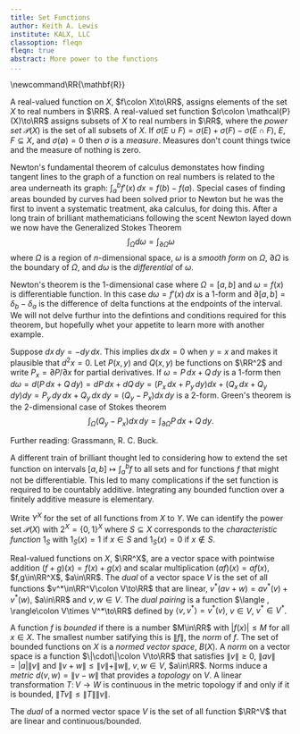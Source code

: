 ```yaml
---
title: Set Functions
author: Keith A. Lewis
institute: KALX, LLC
classoption: fleqn
fleqn: true
abstract: More power to the functions
...
```


\newcommand\RR{\mathbf{R}}

A real-valued function on $X$, $f\colon X\to\RR$, assigns elements of the
set $X$ to real numbers in $\RR$.  A real-valued set function $σ\colon
\mathcal{P}(X)\to\RR$ assigns subsets of $X$ to real numbers in $\RR$,
where the _power set_ $\mathcal{P}(X)$ is the set of all subsets of $X$.
If $σ(E\cup F) = σ(E) + σ(F) - σ(E\cap F)$, $E,F\subseteq X$, and
$σ(\emptyset) = 0$ then $σ$ is a _measure_. Measures don't count things
twice and the measure of nothing is zero.

Newton's fundamental theorem of calculus demonstates how finding tangent
lines to the graph of a function on real numbers is related to the area
underneath its graph: $\int_a^b f'(x)\,dx = f(b) - f(a)$.
Special cases of finding areas bounded by curves had been solved
prior to Newton but he was the first to invent a systematic
treatment, aka calculus, for doing this. After a long train of
brilliant mathematicians following the scent Newton layed down
we now have the Generalized Stokes Theorem
$$
	\int_Ω dω = \int_{∂Ω} ω
$$
where $Ω$ is a region of $n$-dimensional space, $ω$ is a _smooth form_
on $Ω$, $∂Ω$ is the boundary of $Ω$, and $dω$ is the _differential_ of $ω$.

Newton's theorem is the 1-dimensional case where $Ω = [a,b]$ and $ω = f(x)$
is differentiable function.  In this case $dω = f'(x)\,dx$ is a 1-form
and $∂[a,b] = δ_b - δ_a$ is the difference of delta functions at the
endpoints of the interval.  We will not delve
furthur into the defintions and conditions required for this theorem,
but hopefully whet your appetite to learn more with another example.

Suppose $dx\,dy = -dy\,dx$. This implies $dx\,dx = 0$ when $y = x$
and makes it plausible that $d^2x = 0$.
Let $P(x,y)$ and $Q(x,y)$ be functions on $\RR^2$ and write
$P_x = ∂P/∂x$ for partial derivatives.
If $ω = P\,dx + Q\,dy$ is a 1-form then
$dω = d(P\,dx + Q\,dy) = dP\,dx + dQ\,dy = (P_x\,dx + P_y\,dy)dx + (Q_x\,dx + Q_y\,dy)dy
= P_y\,dy\,dx + Q_y\,dx\,dy = (Q_y - P_x)dx\,dy$ is a 2-form.
Green's theorem is the 2-dimensional case of Stokes theorem
$$
	\int_Ω (Q_y - P_x)dx\,dy = \int_{∂Ω} P\,dx + Q\,dy.
$$

Further reading: Grassmann, R. C. Buck.

A different train of brilliant thought led to considering how to extend the
set function on intervals $[a,b]\mapsto \int_a^b f$ to all sets
and for functions $f$ that might not be differentiable.
This led to many complications if the set function is required
to be countably additive. Integrating any bounded function
over a finitely additive measure is elementary.

Write $Y^X$ for the set of all functions from $X$ to $Y$. 
We can identify the power set $\mathcal{P}(X)$ with $2^X = \{0,1\}^X$
where $S\subseteq X$ corresponds to the _characteristic function_ $1_S$ with
$1_S(x) = 1$ if $x\in S$ and $1_S(x) = 0$ if $x\not\in S$.

Real-valued functions on $X$, $\RR^X$, are a vector space with pointwise
addition $(f + g)(x) = f(x) + g(x)$ and scalar multiplication $(af)(x)
= a f(x)$, $f,g\in\RR^X$, $a\in\RR$.  The _dual_ of a vector space $V$
is the set of all functions $v^*\in\RR^V\colon V\to\RR$ that are linear,
$v^*(av + w) = av^*(v) + v^*(w)$, $a\in\RR$ and $v, w\in V$. 
The _dual pairing_ is a function $\langle , \rangle\colon V\times
V^*\to\RR$ defined by $\langle v, v^*\rangle = v^*(v)$, $v\in V$,
$v^*\in V^*$.

A function $f$ is _bounded_ if there is a number $M\in\RR$ with
$|f(x)| \le M$ for all $x\in X$. The smallest number satifying this
is $\|f\|$, the _norm_ of $f$.
The set of bounded functions on $X$ is a _normed vector space_, $B(X)$.
A _norm_ on a vector space is a function $\|\cdot\|\colon V\to\RR$ that
satisfies $\|v\|\ge 0$, $\|av\| = |a| \|v\|$ and $\|v + w\| \le \|v\| +
\|w\|$, $v,w\in V$, $a\in\RR$. Norms induce a _metric_ $d(v, w) = \|v -
w\|$ that provides a _topology_ on $V$. A linear transformation $T\colon
V\to W$ is continuous in the metric topology if and only if it is bounded,
$\|Tv\| \le \|T\|\|v\|$.

The _dual_ of a normed vector space $V$ is the set of all function $\RR^V$ that are linear
and continuous/bounded.

